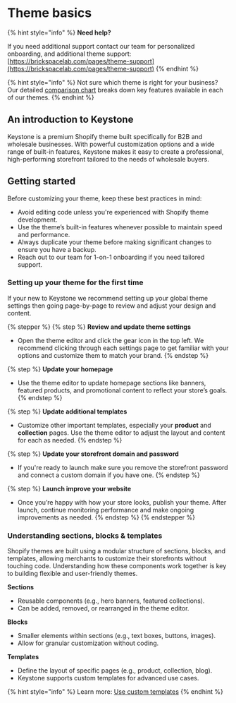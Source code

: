 # Theme basics

{% hint style="info" %}
**Need help?**

If you need additional support contact our team for personalized onboarding, and additional theme support: [https://brickspacelab.com/pages/theme-support](https://brickspacelab.com/pages/theme-support)
{% endhint %}

{% hint style="info" %}
Not sure which theme is right for your business? Our detailed [comparison chart](https://help.brickspacelab.com/general/theme-comparisons) breaks down key features available in each of our themes.
{% endhint %}



## An introduction to Keystone

Keystone is a premium Shopify theme built specifically for B2B and wholesale businesses. With powerful customization options and a wide range of built-in features, Keystone makes it easy to create a professional, high-performing storefront tailored to the needs of wholesale buyers.



## Getting started

Before customizing your theme, keep these best practices in mind:

* Avoid editing code unless you're experienced with Shopify theme development.
* Use the theme’s built-in features whenever possible to maintain speed and performance.
* Always duplicate your theme before making significant changes to ensure you have a backup.
* Reach out to our team for 1-on-1 onboarding if you need tailored support.



### Setting up your theme for the first time

If your new to Keystone we recommend setting up your global theme settings then going page-by-page to review and adjust your design and content.&#x20;

{% stepper %}
{% step %}
**Review and update theme settings**

* Open the theme editor and click the gear icon in the top left. We recommend clicking through each settings page to get familiar with your options and customize them to match your brand.
{% endstep %}

{% step %}
**Update your homepage**

* Use the theme editor to update homepage sections like banners, featured products, and promotional content to reflect your store’s goals.
{% endstep %}

{% step %}
**Update additional templates**

* Customize other important templates, especially your **product** and **collection** pages. Use the theme editor to adjust the layout and content for each as needed.
{% endstep %}

{% step %}
**Update your storefront domain and password**

* If you're ready to launch make sure you remove the storefront password and connect a custom domain if you have one.&#x20;
{% endstep %}

{% step %}
**Launch improve your website**

* Once you’re happy with how your store looks, publish your theme. After launch, continue monitoring performance and make ongoing improvements as needed.
{% endstep %}
{% endstepper %}



### **Understanding sections, blocks & templates**

Shopify themes are built using a modular structure of sections, blocks, and templates, allowing merchants to customize their storefronts without touching code. Understanding how these components work together is key to building flexible and user-friendly themes.

**Sections**

* Reusable components (e.g., hero banners, featured collections).
* Can be added, removed, or rearranged in the theme editor.

**Blocks**

* Smaller elements within sections (e.g., text boxes, buttons, images).
* Allow for granular customization without coding.

**Templates**

* Define the layout of specific pages (e.g., product, collection, blog).
* Keystone supports custom templates for advanced use cases.

{% hint style="info" %}
Learn more: [Use custom templates](https://help.brickspacelab.com/theme-basics/use-custom-templates)
{% endhint %}
